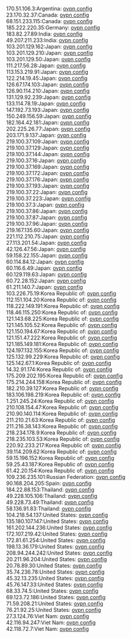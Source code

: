 170.51.106.3:Argentina: [ovpn config](vpn/170_51_106_3.ovpn)  
23.170.32.37:Canada: [ovpn config](vpn/23_170_32_37.ovpn)  
68.151.233.115:Canada: [ovpn config](vpn/68_151_233_115.ovpn)  
185.222.220.35:Germany: [ovpn config](vpn/185_222_220_35.ovpn)  
183.82.27.89:India: [ovpn config](vpn/183_82_27_89.ovpn)  
49.207.211.233:India: [ovpn config](vpn/49_207_211_233.ovpn)  
103.201.129.162:Japan: [ovpn config](vpn/103_201_129_162.ovpn)  
103.201.129.210:Japan: [ovpn config](vpn/103_201_129_210.ovpn)  
103.201.129.50:Japan: [ovpn config](vpn/103_201_129_50.ovpn)  
111.217.56.28:Japan: [ovpn config](vpn/111_217_56_28.ovpn)  
113.153.219.91:Japan: [ovpn config](vpn/113_153_219_91.ovpn)  
122.214.19.45:Japan: [ovpn config](vpn/122_214_19_45.ovpn)  
126.67.174.103:Japan: [ovpn config](vpn/126_67_174_103.ovpn)  
126.90.114.210:Japan: [ovpn config](vpn/126_90_114_210.ovpn)  
131.129.92.239:Japan: [ovpn config](vpn/131_129_92_239.ovpn)  
133.114.78.19:Japan: [ovpn config](vpn/133_114_78_19.ovpn)  
147.192.73.193:Japan: [ovpn config](vpn/147_192_73_193.ovpn)  
150.249.156.59:Japan: [ovpn config](vpn/150_249_156_59.ovpn)  
182.164.42.181:Japan: [ovpn config](vpn/182_164_42_181.ovpn)  
202.225.26.77:Japan: [ovpn config](vpn/202_225_26_77.ovpn)  
203.171.9.137:Japan: [ovpn config](vpn/203_171_9_137.ovpn)  
219.100.37.109:Japan: [ovpn config](vpn/219_100_37_109.ovpn)  
219.100.37.129:Japan: [ovpn config](vpn/219_100_37_129.ovpn)  
219.100.37.144:Japan: [ovpn config](vpn/219_100_37_144.ovpn)  
219.100.37.16:Japan: [ovpn config](vpn/219_100_37_16.ovpn)  
219.100.37.169:Japan: [ovpn config](vpn/219_100_37_169.ovpn)  
219.100.37.172:Japan: [ovpn config](vpn/219_100_37_172.ovpn)  
219.100.37.176:Japan: [ovpn config](vpn/219_100_37_176.ovpn)  
219.100.37.193:Japan: [ovpn config](vpn/219_100_37_193.ovpn)  
219.100.37.22:Japan: [ovpn config](vpn/219_100_37_22.ovpn)  
219.100.37.223:Japan: [ovpn config](vpn/219_100_37_223.ovpn)  
219.100.37.3:Japan: [ovpn config](vpn/219_100_37_3.ovpn)  
219.100.37.86:Japan: [ovpn config](vpn/219_100_37_86.ovpn)  
219.100.37.87:Japan: [ovpn config](vpn/219_100_37_87.ovpn)  
219.100.37.96:Japan: [ovpn config](vpn/219_100_37_96.ovpn)  
219.167.135.60:Japan: [ovpn config](vpn/219_167_135_60.ovpn)  
221.112.210.75:Japan: [ovpn config](vpn/221_112_210_75.ovpn)  
27.113.201.54:Japan: [ovpn config](vpn/27_113_201_54.ovpn)  
42.126.47.56:Japan: [ovpn config](vpn/42_126_47_56.ovpn)  
59.158.22.155:Japan: [ovpn config](vpn/59_158_22_155.ovpn)  
60.114.84.12:Japan: [ovpn config](vpn/60_114_84_12.ovpn)  
60.116.6.49:Japan: [ovpn config](vpn/60_116_6_49.ovpn)  
60.129.119.63:Japan: [ovpn config](vpn/60_129_119_63.ovpn)  
60.72.28.152:Japan: [ovpn config](vpn/60_72_28_152.ovpn)  
61.211.140.7:Japan: [ovpn config](vpn/61_211_140_7.ovpn)  
103.226.75.19:Korea Republic of: [ovpn config](vpn/103_226_75_19.ovpn)  
112.151.104.20:Korea Republic of: [ovpn config](vpn/112_151_104_20.ovpn)  
118.222.149.191:Korea Republic of: [ovpn config](vpn/118_222_149_191.ovpn)  
118.46.115.250:Korea Republic of: [ovpn config](vpn/118_46_115_250.ovpn)  
121.143.68.225:Korea Republic of: [ovpn config](vpn/121_143_68_225.ovpn)  
121.145.105.52:Korea Republic of: [ovpn config](vpn/121_145_105_52.ovpn)  
121.150.194.67:Korea Republic of: [ovpn config](vpn/121_150_194_67.ovpn)  
121.151.47.222:Korea Republic of: [ovpn config](vpn/121_151_47_222.ovpn)  
121.185.149.181:Korea Republic of: [ovpn config](vpn/121_185_149_181.ovpn)  
124.197.132.155:Korea Republic of: [ovpn config](vpn/124_197_132_155.ovpn)  
125.132.99.229:Korea Republic of: [ovpn config](vpn/125_132_99_229.ovpn)  
125.142.67.1:Korea Republic of: [ovpn config](vpn/125_142_67_1.ovpn)  
14.32.91.174:Korea Republic of: [ovpn config](vpn/14_32_91_174.ovpn)  
175.209.202.195:Korea Republic of: [ovpn config](vpn/175_209_202_195.ovpn)  
175.214.244.158:Korea Republic of: [ovpn config](vpn/175_214_244_158.ovpn)  
182.210.39.127:Korea Republic of: [ovpn config](vpn/182_210_39_127.ovpn)  
183.106.198.219:Korea Republic of: [ovpn config](vpn/183_106_198_219.ovpn)  
1.251.245.24:Korea Republic of: [ovpn config](vpn/1_251_245_24.ovpn)  
210.108.154.47:Korea Republic of: [ovpn config](vpn/210_108_154_47.ovpn)  
210.90.140.114:Korea Republic of: [ovpn config](vpn/210_90_140_114.ovpn)  
211.210.21.63:Korea Republic of: [ovpn config](vpn/211_210_21_63.ovpn)  
211.216.38.143:Korea Republic of: [ovpn config](vpn/211_216_38_143.ovpn)  
218.234.178.9:Korea Republic of: [ovpn config](vpn/218_234_178_9.ovpn)  
218.235.103.53:Korea Republic of: [ovpn config](vpn/218_235_103_53.ovpn)  
220.92.233.217:Korea Republic of: [ovpn config](vpn/220_92_233_217.ovpn)  
39.114.209.62:Korea Republic of: [ovpn config](vpn/39_114_209_62.ovpn)  
59.15.196.152:Korea Republic of: [ovpn config](vpn/59_15_196_152.ovpn)  
59.25.43.187:Korea Republic of: [ovpn config](vpn/59_25_43_187.ovpn)  
61.42.20.154:Korea Republic of: [ovpn config](vpn/61_42_20_154.ovpn)  
109.236.235.101:Russian Federation: [ovpn config](vpn/109_236_235_101.ovpn)  
90.168.204.205:Spain: [ovpn config](vpn/90_168_204_205.ovpn)  
184.22.88.153:Thailand: [ovpn config](vpn/184_22_88_153.ovpn)  
49.228.105.106:Thailand: [ovpn config](vpn/49_228_105_106.ovpn)  
49.228.73.49:Thailand: [ovpn config](vpn/49_228_73_49.ovpn)  
58.136.91.83:Thailand: [ovpn config](vpn/58_136_91_83.ovpn)  
104.218.54.137:United States: [ovpn config](vpn/104_218_54_137.ovpn)  
135.180.107.147:United States: [ovpn config](vpn/135_180_107_147.ovpn)  
161.202.144.236:United States: [ovpn config](vpn/161_202_144_236.ovpn)  
172.107.219.42:United States: [ovpn config](vpn/172_107_219_42.ovpn)  
172.81.61.254:United States: [ovpn config](vpn/172_81_61_254.ovpn)  
198.13.36.179:United States: [ovpn config](vpn/198_13_36_179.ovpn)  
208.94.244.242:United States: [ovpn config](vpn/208_94_244_242.ovpn)  
20.211.96.204:United States: [ovpn config](vpn/20_211_96_204.ovpn)  
20.78.89.30:United States: [ovpn config](vpn/20_78_89_30.ovpn)  
35.74.236.78:United States: [ovpn config](vpn/35_74_236_78.ovpn)  
45.32.13.235:United States: [ovpn config](vpn/45_32_13_235.ovpn)  
45.76.147.33:United States: [ovpn config](vpn/45_76_147_33.ovpn)  
68.33.74.5:United States: [ovpn config](vpn/68_33_74_5.ovpn)  
69.123.72.186:United States: [ovpn config](vpn/69_123_72_186.ovpn)  
71.59.208.21:United States: [ovpn config](vpn/71_59_208_21.ovpn)  
76.21.92.25:United States: [ovpn config](vpn/76_21_92_25.ovpn)  
27.3.124.76:Viet Nam: [ovpn config](vpn/27_3_124_76.ovpn)  
42.116.94.247:Viet Nam: [ovpn config](vpn/42_116_94_247.ovpn)  
42.118.72.7:Viet Nam: [ovpn config](vpn/42_118_72_7.ovpn)  
